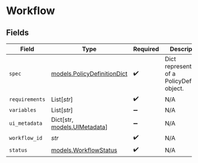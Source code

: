 # Workflow


## Fields

| Field                                                            | Type                                                             | Required                                                         | Description                                                      |
| ---------------------------------------------------------------- | ---------------------------------------------------------------- | ---------------------------------------------------------------- | ---------------------------------------------------------------- |
| `spec`                                                           | [models.PolicyDefinitionDict](../models/policydefinitiondict.md) | :heavy_check_mark:                                               | Dict representation of a PolicyDefinition object.                |
| `requirements`                                                   | List[*str*]                                                      | :heavy_check_mark:                                               | N/A                                                              |
| `variables`                                                      | List[*str*]                                                      | :heavy_minus_sign:                                               | N/A                                                              |
| `ui_metadata`                                                    | Dict[str, [models.UIMetadata](../models/uimetadata.md)]          | :heavy_minus_sign:                                               | N/A                                                              |
| `workflow_id`                                                    | *str*                                                            | :heavy_check_mark:                                               | N/A                                                              |
| `status`                                                         | [models.WorkflowStatus](../models/workflowstatus.md)             | :heavy_check_mark:                                               | N/A                                                              |